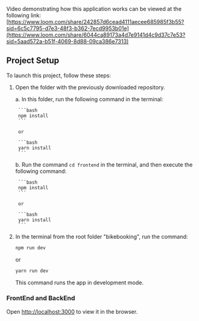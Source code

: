 Video demonstrating how this application works can be viewed at the following link: [https://www.loom.com/share/242857d6cead4111aecee685985f3b55?sid=6c5c7795-d7e3-48f3-b362-7ecd9953b01e](https://www.loom.com/share/6044ca89173a4d7e9141d4c9d37c7e53?sid=5aad572a-b51f-4069-8d88-09ca386e7313)

## Project Setup

To launch this project, follow these steps:

1. Open the folder with the previously downloaded repository.

    a. In this folder, run the following command in the terminal:

        ```bash
        npm install
        ```

        or

        ```bash
        yarn install
        ```

    b. Run the command `cd frontend` in the terminal, and then execute the following command:

        ```bash
        npm install
        ```

        or

        ```bash
        yarn install
        ```

2. In the terminal from the root folder "bikebooking", run the command:

    ```bash
    npm run dev
    ```

    or

    ```bash
    yarn run dev
    ```

    This command runs the app in development mode.

### FrontEnd and BackEnd

Open [http://localhost:3000](http://localhost:3000) to view it in the browser.
